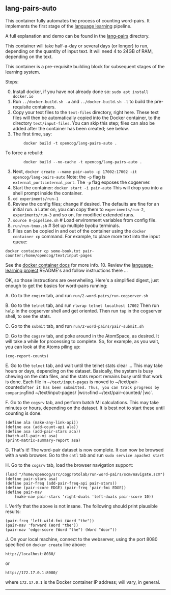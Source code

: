 lang-pairs-auto
---------------
This container fully automates the process of counting word-pairs.
It implements the first stage of the
[language learning](https://github.com/opencog/learn/) pipeline.

A full explanation and demo can be found in the
[lang-pairs](../lang-pairs/README.md) directory.

This container will take half-a-day or several days (or longer) to run,
depending on the quantity of input text.  It will need 4 to 24GB of RAM,
depending on the text.

This container is a pre-requisite building block for subsequent stages
of the learning system.

Steps:

0. Install docker, if you have not already done so:
   `sudo apt install docker.io`
00. Run `../docker-build.sh -a` and `../docker-build.sh -l` to build
   the pre-requisite containers.
1. Copy your text files to the `text-files` directory, right here.
   These text files will then be automatically copied into the Docker
   container, to the directory `text/input-files`. You can skip this
   step; files can also be added after the container has been created;
   see below.
2. The first time, say:
```
        docker build -t opencog/lang-pairs-auto .
```
   To force a rebuild:
```
        docker build --no-cache -t opencog/lang-pairs-auto .
```
3. Next,
   `docker create --name pair-auto -p 17002:17002 -it opencog/lang-pairs-auto`
   Note: the `-p` flag is `external_port:internal_port`. The `-p` flag
   exposes the cogserver.
4. Start the container: `docker start -i pair-auto`
   This will drop you into a shell prompt inside the container.
5. `cd experiments/run-1`
6. Review the config files; change if desired. The defaults are fine
   for an initial run. a Later on, you can copy them to
   `experiments/run-2`, `experiments/run-3` and so on, for modified
   extended runs.
7. `source 0-pipeline.sh`  # Load environment variables from config file.
8. `run/run-tmux.sh`       # Set up multiple byobu terminals.
9. Files can be copied in and out of the container using the
   `docker container cp` command. For example, to place more text
   into the input queue:
```
docker container cp some-book.txt pair-counter:/home/opencog/text/input-pages
```
   See the [docker container docs](https://docs.docker.com/engine/reference/commandline/container/)
   for more info.
10. Review the [language-learning project](https://github.com/opencog/learn)
   README's and follow instructions there ...

OK, so those instructions are overwheling. Here's a simplified digest,
just enough to get the basics for word-pairs running:

A. Go to the `cogsrv` tab, and run `run/2-word-pairs/run-cogserver.sh`

B. Go to the `telnet` tab, and run `rlwrap telnet localhost 17002`
   Then run `help` in the cogserver shell and get oriented.
   Then run `top`  in the cogserver shell, to see the stats.

C. Go to the `submit` tab, and run `run/2-word-pairs/pair-submit.sh`

D. Go to the `cogsrv` tab, and poke around in the AtomSpace, as
   desired. It will take a while for processing to complete. So,
   for example, as you wait, you can look at the Atoms piling up:
```
(cog-report-counts)
```
E. Go to the `telnet` tab, and wait until the telnet stats clear ...
   This may take hours or days, depending on the dataset.
   Basically, the system is busy chewing on the data files, and the
   stats report remains busy until that work is done.
   Each file in `~/text/input-pages` is moved to ~/text/pair-counted`
   after it has been submitted. Thus, you can track progress by comparing
   `find ~/text/input-pages/ |wc` to `find ~/text/pair-counted/ |wc`.

F. Go to the `cogsrv` tab, and perform batch MI calculations.
   This may take minutes or hours, depending on the dataset.
   It is best not to start these until counting is done.
```
(define ala (make-any-link-api))
(define aca (add-count-api ala))
(define asa (add-pair-stars aca))
(batch-all-pair-mi asa)
(print-matrix-summary-report asa)
```

G. That's it! The word-pair dataset is now complete.  It can now be
   browsed with a web browser.
   Go to the `cntl` tab and run `sudo service apache2 start`

H. Go to the `cogsrv` tab, load the browser navigation support:
```
(load "/home/opencog/src/cogprotolab/run-word-pairs/scm/navigate.scm")
(define pair-stars asa)
(define pair-freq (add-pair-freq-api pair-stars))
(define (pair-score EDGE) (pair-freq 'pair-fmi EDGE))
(define pair-nav
	(make-nav pair-stars 'right-duals 'left-duals pair-score 10))
```

I. Verify that the above is not insane. The following should print
   plausible results:
```
(pair-freq 'left-wild-fmi (Word "the"))
(pair-nav 'forward (Word "the"))
(pair-nav 'edge-score (Word "the") (Word "door"))
```

J. On your local machine, connect to the webserver, using the port 8080
   specified on `docker create` line above:
```
http://localhost:8080/
```
   or
```
http://172.17.0.1:8080/
```
   where `172.17.0.1` is the Docker container IP address; will vary,
   in general.

----
